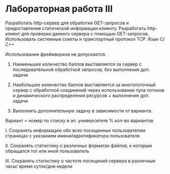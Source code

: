 # Лабораторная работа III

Разработать http-сервер для обработки GET-запросов и предоставления статической информации клиенту. Разработать http-клиент для проверки данного сервера с помощью GET-запросов. Использовать системные сокеты и транспортный протокол TCP. Язык С/С++

Использование фреймворков не допускается.

1) Наименьшее количество баллов выставляется за сервер с последовательной обработкой запросов, без выполнения доп. задачи
   
2) Наибольшее количество баллов выставляется за многопоточный сервер с обработкой соединений через использование пула потоков и динамического распределения ресурсов + выполнение доп. задачи

3) Выполнить дополнительную задачу в зависимости от варианта. 
   
Вариант = номер по списку в эл. университете % кол-во вариантов

I. Сохранять информацию обо всех посещенных пользователем страницах с указанием имени/идентификатора пользователя

II. Сохранять статистику о различных форматах файлов, к которым обращался тот или иной пользователь

III. Сохранять статистику о частоте посещений сервера в различные часы/ время суток/дни недели
